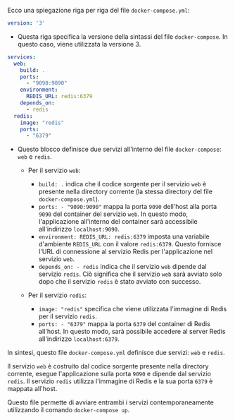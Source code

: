 Ecco una spiegazione riga per riga del file `docker-compose.yml`:

```yaml
version: '3'
```
- Questa riga specifica la versione della sintassi del file `docker-compose`. In questo caso, viene utilizzata la versione 3.

```yaml
services:
  web:
    build: .
    ports:
      - "9090:9090"
    environment:
      REDIS_URL: redis:6379
    depends_on:
      - redis
  redis:
    image: "redis"
    ports:
      - "6379"
```
- Questo blocco definisce due servizi all'interno del file `docker-compose`: `web` e `redis`.

  - Per il servizio `web`:
    - `build: .` indica che il codice sorgente per il servizio `web` è presente nella directory corrente (la stessa directory del file `docker-compose.yml`).
    - `ports: - "9090:9090"` mappa la porta `9090` dell'host alla porta `9090` del container del servizio `web`. In questo modo, l'applicazione all'interno del container sarà accessibile all'indirizzo `localhost:9090`.
    - `environment: REDIS_URL: redis:6379` imposta una variabile d'ambiente `REDIS_URL` con il valore `redis:6379`. Questo fornisce l'URL di connessione al servizio Redis per l'applicazione nel servizio `web`.
    - `depends_on: - redis` indica che il servizio `web` dipende dal servizio `redis`. Ciò significa che il servizio `web` sarà avviato solo dopo che il servizio `redis` è stato avviato con successo.

  - Per il servizio `redis`:
    - `image: "redis"` specifica che viene utilizzata l'immagine di Redis per il servizio `redis`.
    - `ports: - "6379"` mappa la porta `6379` del container di Redis all'host. In questo modo, sarà possibile accedere al server Redis all'indirizzo `localhost:6379`.

In sintesi, questo file `docker-compose.yml` definisce due servizi: `web` e `redis`.

Il servizio `web` è costruito dal codice sorgente presente nella directory corrente, esegue l'applicazione sulla porta `9090` e dipende dal servizio `redis`. Il servizio `redis` utilizza l'immagine di Redis e la sua porta `6379` è mappata all'host. 

Questo file permette di avviare entrambi i servizi contemporaneamente utilizzando il comando `docker-compose up`.
